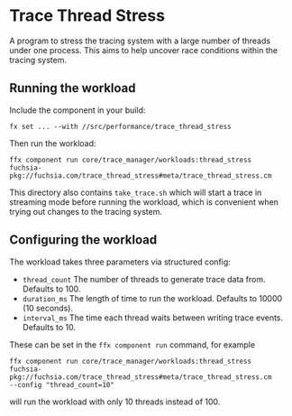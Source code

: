 # Trace Thread Stress

A program to stress the tracing system with a large number of threads under one
process. This aims to help uncover race conditions within the tracing system.

## Running the workload

Include the component in your build:

```
fx set ... --with //src/performance/trace_thread_stress
```

Then run the workload:

```
ffx component run core/trace_manager/workloads:thread_stress
fuchsia-pkg://fuchsia.com/trace_thread_stress#meta/trace_thread_stress.cm
```

This directory also contains `take_trace.sh` which will start a trace in
streaming mode before running the workload, which is convenient when trying out
changes to the tracing system.

## Configuring the workload

The workload takes three parameters via structured config:

* `thread_count` The number of threads to generate trace data from. Defaults to
  100.
* `duration_ms` The length of time to run the workload. Defaults to 10000 (10
  seconds).
* `interval_ms` The time each thread waits between writing trace events.
  Defaults to 10.

These can be set in the `ffx component run` command, for example

```
ffx component run core/trace_manager/workloads:thread_stress
fuchsia-pkg://fuchsia.com/trace_thread_stress#meta/trace_thread_stress.cm
--config "thread_count=10"
```

will run the workload with only 10 threads instead of 100.
